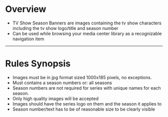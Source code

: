 # Overview

- TV Show Season Banners are images containing the tv show characters including the tv show logo/title and season number
- Can be used while browsing your media center library as a recognizable navigation item

---

# Rules Synopsis

- Images must be in jpg format sized 1000x185 pixels, no exceptions.
- Must contains a season numbers or: all seasons
- Season numbers are not required for series with unique names for each season.
- Only high quality images will be accepted
- Images should have the series logo on them and the season it applies to
- Season number/text has to be of reasonable size to be clearly visible

